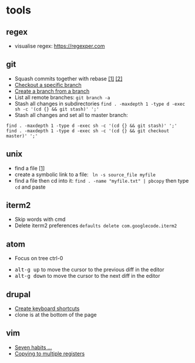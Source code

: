 # tools

## regex

- visualise regex: https://regexper.com

## git 

- Squash commits together with rebase [[1]](http://gitready.com/advanced/2009/02/10/squashing-commits-with-rebase.html) [[2]](https://github.com/ginatrapani/todo.txt-android/wiki/Squash-All-Commits-Related-to-a-Single-Issue-into-a-Single-Commit)
- [Checkout a specific branch](http://stackoverflow.com/questions/67699/how-to-clone-all-remote-branches-in-git)
- [Create a branch from a branch](http://stackoverflow.com/questions/4470523/git-create-a-branch-from-another-branch)
- List all remote branches: ```git branch -a```
- Stash all changes in subdirectories ```find . -maxdepth 1 -type d -exec sh -c '(cd {} && git stash)' ';'```
- Stash all changes and set all to master branch:
```
find . -maxdepth 1 -type d -exec sh -c '(cd {} && git stash)' ';'
find . -maxdepth 1 -type d -exec sh -c '(cd {} && git checkout master)' ';'
```

## unix

- find a file [[1]](http://www.cyberciti.biz/faq/howto-find-a-file-under-unix/)
- create a symbolic link to a file: ``` ln -s source_file myfile```
- find a file then cd into it: ```find . -name "myfile.txt" | pbcopy``` then type ```cd``` and paste

## iterm2

- Skip words with cmd
- Delete iterm2 preferences ```defaults delete com.googlecode.iterm2```

## atom

- Focus on tree ctrl-0
* <kbd>alt-g up</kbd> to move the cursor to the previous diff in the editor
* <kbd>alt-g down</kbd> to move the cursor to the next diff in the editor

## drupal

- [Create keyboard shortcuts](https://www.drupal.org/project/keyboard_shortcut)
- clone is at the bottom of the page

## vim

- [Seven habits ...](http://www.moolenaar.net/habits.html)
- [Copying to multiple registers](https://ariejan.net/2010/08/09/using-multiple-clipboards-in-vim/)
